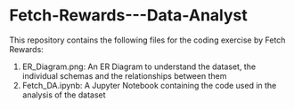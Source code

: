 # Fetch-Rewards---Data-Analyst
This repository contains the following files for the coding exercise by Fetch Rewards:

1. ER_Diagram.png: An ER Diagram to understand the dataset, the individual schemas and the relationships between them
2. Fetch_DA.ipynb: A Jupyter Notebook containing the code used in the analysis of the dataset

